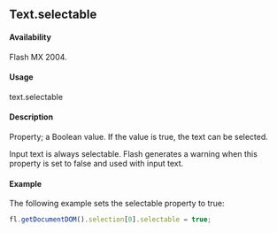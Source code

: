 ## Text.selectable

#### Availability

Flash MX 2004.

#### Usage

text.selectable

#### Description

Property; a Boolean value. If the value is true, the text can be selected.

Input text is always selectable. Flash generates a warning when this property is set to false and used with input text.

#### Example

The following example sets the selectable property to true:

```javascript
fl.getDocumentDOM().selection[0].selectable = true;
```
